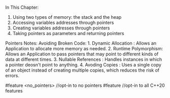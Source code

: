 In This Chapter:

1. Using two types of memory: the stack and the heap
2. Accessing variables addresses through pointers
3. Creating variables addresses through pointers
4. Taking pointers as parameters and returning pointers


Pointers Notes:
    Avoiding Broken Code:
        1. Dynamic Allocation  : Allows an Application to allocate more memory as needed.
        2. Runtime Polymorphism: Allows an Application to pass pointers that may point to different kinds of data at different times.
        3. Nullable References : Handles instances in which a pointer deosn't point to anything.
        4. Avoding Copies      : Uses a single copy of an object instead of creating multiple copies, which reduces the risk of errors.

#feature <no_pointers> //opt-in to no pointers
#feature <cpp20>       //opt-in to all C++20 features